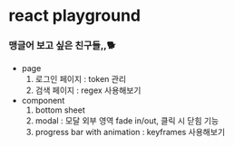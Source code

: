 <h1>react playground</h1>

<h3>맹글어 보고 싶은 친구들,,🐕</h3>

- page
  1.  로그인 페이지 : token 관리
  2.  검색 페이지 : regex 사용해보기
- component
  1.  bottom sheet
  2.  modal : 모달 외부 영역 fade in/out, 클릭 시 닫힘 기능
  3.  progress bar with animation : keyframes 사용해보기
